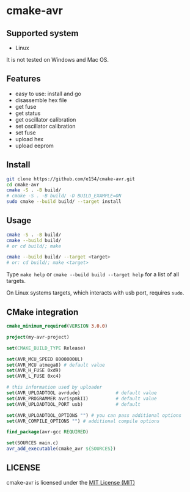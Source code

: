 # cmake-avr

## Supported system

- Linux

It is not tested on Windows and Mac OS.

## Features

- easy to use: install and go
- disassemble hex file
- get fuse
- get status
- get oscillator calibration
- set oscillator calibration
- set fuse
- upload hex
- upload eeprom
    
## Install

```sh
git clone https://github.com/e154/cmake-avr.git
cd cmake-avr
cmake -S . -B build/
# cmake -S . -B build/ -D BUILD_EXAMPLE=ON
sudo cmake --build build/ --target install
```

## Usage

```sh
cmake -S . -B build/
cmake --build build/
# or cd build/; make

cmake --build build/ --target <target>
# or: cd build/; make <target>
```

Type `make help` or `cmake --build build --target help` for a list of all 
targets.

On Linux systems targets, which interacts with usb port, requires `sudo`.

## CMake integration

```cmake
cmake_minimum_required(VERSION 3.0.0)

project(my-avr-project)

set(CMAKE_BUILD_TYPE Release)

set(AVR_MCU_SPEED 8000000UL)
set(AVR_MCU atmega8) # default value
set(AVR_H_FUSE 0xd9)
set(AVR_L_FUSE 0xc4)

# this information used by uploader
set(AVR_UPLOADTOOL avrdude)             # default value
set(AVR_PROGRAMMER avrispmkII)          # default value
set(AVR_UPLOADTOOL_PORT usb)            # default

set(AVR_UPLOADTOOL_OPTIONS "") # you can pass additional options
set(AVR_COMPILE_OPTIONS "") # additional compile options

find_package(avr-gcc REQUIRED)

set(SOURCES main.c)
avr_add_executable(cmake_avr ${SOURCES})
```

## LICENSE

cmake-avr is licensed under the [MIT License (MIT)](./LICENSE.md)
